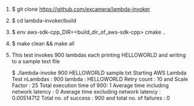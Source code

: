 1. $ git clone https://github.com/excamera/lambda-invoker

2. $ cd lambda-invoker/build

3. $ env aws-sdk-cpp_DIR=<build_dir_of_aws-sdk-cpp> cmake ..

4. $ make clean && make all

5. This test invokes 900 lambdas each printing HELLOWORLD and writing to a sample text file

   $ ./lambda-invoke 900 HELLOWORLD sample.txt
	Starting AWS Lambda Test
	nLambdas : 900 lambda : HELLOWORLD
	Retry count : 10 and Scale Factor : 25
	Total execution time of 900: 1
	Average time including network latency : 0
	Average time excluding network latency : 0.00514712
	Total no. of success : 900 and total no. of failures : 0
